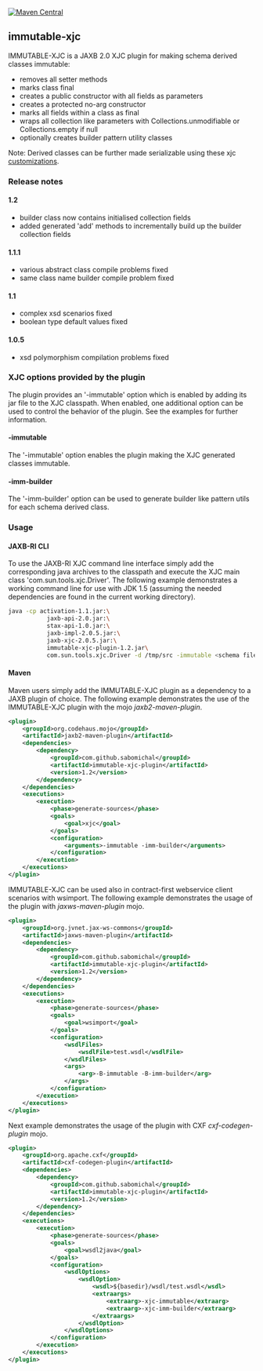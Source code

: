 [![Maven Central](https://maven-badges.herokuapp.com/maven-central/com.github.sabomichal/immutable-xjc-plugin/badge.svg)](https://maven-badges.herokuapp.com/maven-central/com.github.sabomichal/immutable-xjc-plugin/badge.svg)
## immutable-xjc

IMMUTABLE-XJC is a JAXB 2.0 XJC plugin for making schema derived classes immutable:

* removes all setter methods
* marks class final
* creates a public constructor with all fields as parameters
* creates a protected no-arg constructor
* marks all fields within a class as final
* wraps all collection like parameters with Collections.unmodifiable or Collections.empty if null
* optionally creates builder pattern utility classes

Note: Derived classes can be further made serializable using these xjc [customizations](http://docs.oracle.com/cd/E17802_01/webservices/webservices/docs/1.6/jaxb/vendorCustomizations.html#serializable).

### Release notes
#### 1.2
* builder class now contains initialised collection fields
* added generated 'add' methods to incrementally build up the builder collection fields

#### 1.1.1
* various abstract class compile problems fixed
* same class name builder compile problem fixed

#### 1.1
* complex xsd scenarios fixed
* boolean type default values fixed

#### 1.0.5
* xsd polymorphism compilation problems fixed

### XJC options provided by the plugin
The plugin provides an '-immutable' option which is enabled by adding its jar file to the XJC classpath. When enabled,  one additional option can be used to control the behavior of the plugin. See the examples for further information.

#### -immutable
The '-immutable' option enables the plugin making the XJC generated classes immutable.

#### -imm-builder
The '-imm-builder' option can be used to generate builder like pattern utils for each schema derived class.

### Usage
#### JAXB-RI CLI
To use the JAXB-RI XJC command line interface simply add the corresponding java archives to the classpath and execute the XJC main class 'com.sun.tools.xjc.Driver'. The following example demonstrates a working command line for use with JDK 1.5 (assuming the needed dependencies are found in the current working directory).
```bash
java -cp activation-1.1.jar:\
           jaxb-api-2.0.jar:\
           stax-api-1.0.jar:\
           jaxb-impl-2.0.5.jar:\
           jaxb-xjc-2.0.5.jar:\
           immutable-xjc-plugin-1.2.jar\
           com.sun.tools.xjc.Driver -d /tmp/src -immutable <schema files>
```
#### Maven
Maven users simply add the IMMUTABLE-XJC plugin as a dependency to a JAXB plugin of choice. The following example demonstrates the use of the IMMUTABLE-XJC plugin with the mojo *jaxb2-maven-plugin*.
```xml
<plugin>
    <groupId>org.codehaus.mojo</groupId>
    <artifactId>jaxb2-maven-plugin</artifactId>
    <dependencies>
        <dependency>
            <groupId>com.github.sabomichal</groupId>
            <artifactId>immutable-xjc-plugin</artifactId>
            <version>1.2</version>
        </dependency>
    </dependencies>
    <executions>
        <execution>
            <phase>generate-sources</phase>
            <goals>
                <goal>xjc</goal>
            </goals>
            <configuration>
                <arguments>-immutable -imm-builder</arguments>
            </configuration>
        </execution>
    </executions>
</plugin>
```

IMMUTABLE-XJC can be used also in contract-first webservice client scenarios with wsimport. The following example demonstrates the usage of the plugin with *jaxws-maven-plugin* mojo.
```xml
<plugin>
    <groupId>org.jvnet.jax-ws-commons</groupId>
    <artifactId>jaxws-maven-plugin</artifactId>
    <dependencies>
        <dependency>
            <groupId>com.github.sabomichal</groupId>
            <artifactId>immutable-xjc-plugin</artifactId>
            <version>1.2</version>
        </dependency>
    </dependencies>
    <executions>
        <execution>
            <phase>generate-sources</phase>
            <goals>
                <goal>wsimport</goal>
            </goals>
            <configuration>
                <wsdlFiles>
                    <wsdlFile>test.wsdl</wsdlFile>
                </wsdlFiles>
                <args>
                    <arg>-B-immutable -B-imm-builder</arg>
                </args>
            </configuration>
        </execution>
    </executions>
</plugin>
```
Next example demonstrates the usage of the plugin with CXF *cxf-codegen-plugin* mojo.
```xml
<plugin>
    <groupId>org.apache.cxf</groupId>
    <artifactId>cxf-codegen-plugin</artifactId>
    <dependencies>
        <dependency>
            <groupId>com.github.sabomichal</groupId>
            <artifactId>immutable-xjc-plugin</artifactId>
            <version>1.2</version>
        </dependency>
    </dependencies>
    <executions>
        <execution>
            <phase>generate-sources</phase>
            <goals>
                <goal>wsdl2java</goal>
            </goals>
            <configuration>
                <wsdlOptions>
                    <wsdlOption>
                        <wsdl>${basedir}/wsdl/test.wsdl</wsdl>
                        <extraargs>
                            <extraarg>-xjc-immutable</extraarg>
                            <extraarg>-xjc-imm-builder</extraarg>
                        </extraargs>
                    </wsdlOption>
                </wsdlOptions>
            </configuration>
        </execution>
    </executions>
</plugin>
```
